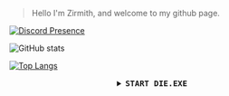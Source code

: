 >Hello I'm Zirmith, and welcome to my github page.

[![Discord Presence](https://lanyard.cnrad.dev/api/481475041217871882?borderRadius=5px&idleMessage=not%20doing%20anything&bg=a)](https://discord.com/users/481475041217871882)

![GitHub stats](https://github-readme-stats.vercel.app/api?username=Zirmith&show_icons=true&theme=dracula)

[![Top Langs](https://github-readme-stats.vercel.app/api/top-langs/?username=Zirmith&theme=dracula)](https://github.com/anuraghazra/github-readme-stats)

<details align="center">

<summary> <b> <samp> START DIE.EXE </samp></b></summary>
<samp>
 <b><h2 style="color: #fc6203">B U R I E D &nbsp; A L I V E !</h2> </b>

<img src="https://thumbs.gfycat.com/AdmirableFlimsyDeermouse-size_restricted.gif" width="200"/>

<p align="center">
 &nbsp;
 <a rel="nofollow noopener noreferrer" target="_blank" href="https://www.youtube.com/channel/UC7kreUISW7F0ZJBK0gyhgHA">
 <img src="https://raw.githubusercontent.com/TanZng/TanZng/master/assets/youtube.png" width="30px" alt="YouTube"></a>
  &nbsp;
  &nbsp;
  <a rel="nofollow noopener noreferrer" target="_blank" href="https://steamcommunity.com/profiles/76561198084228301/">
  <img src="https://www.freeiconspng.com/uploads/steam-icon-19.png" width="23px" alt="Secret"></a>
</p> 


----
<p align="center">
ᵂᵃᵗᶜʰ ᵐʸ ᶜᵒⁿᵗʳⁱᵇᵘᵗⁱᵒⁿˢ ᵍᵉᵗ ᵉᵃᵗᵉⁿ ᵘᵖ ᵇʸ ᵃ ˢⁿᵃᵏᵉ! 🐍
</p>

<p align="center">
  <img width="400" src="https://github.com/WiiZARDD/WiiZARDD/blob/output/github-contribution-grid-snake.svg" alt="Material Bread logo">
</p>


> Beep


<!---
Zirmith/Zirmith is a ✨ special ✨ repository because its `README.md` (this file) appears on your GitHub profile.
You can click the Preview link to take a look at your changes.
--->
